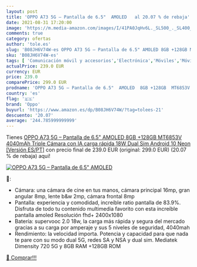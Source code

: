 ```yaml
---
layout: post
title: 'OPPO A73 5G – Pantalla de 6.5"  AMOLED   al 20.07 % de rebaja'
date: 2021-08-31 17:20:00
image: 'https://m.media-amazon.com/images/I/41PA0JqHv6L._SL500_._SL400_.jpg'
comments: true
category: ofertas
author: 'tole.es'
slug: 'B08JH6V74W-es OPPO A73 5G – Pantalla de 6.5" AMOLED 8GB +128GB MT6853V...'
sku: 'B08JH6V74W-es'
tags: [ 'Comunicación móvil y accesorios','Electrónica','Móviles','Móviles y smartphones libres','android','oppo', ]
actualPrice: 239.0 EUR
currency: EUR
price: 239.0
comparePrice: 299.0 EUR
prodname: 'OPPO A73 5G – Pantalla de 6.5"  AMOLED  8GB +128GB  MT6853V  4040mAh  Triple Cámara con IA  carga rápida 18W  Dual Sim Android 10  Neon [Versión ES/PT]'
country: 'es'
flag: '🇪🇸'
brand: 'Oppo'
buyurl: 'https://www.amazon.es/dp/B08JH6V74W/?tag=tolees-21'
descuento: '20.07'
average: '244.785999999999'
---
```


Tienes [OPPO A73 5G – Pantalla de 6.5"  AMOLED  8GB +128GB  MT6853V  4040mAh  Triple Cámara con IA  carga rápida 18W  Dual Sim Android 10  Neon [Versión ES/PT]](https://www.amazon.es/dp/B08JH6V74W/?tag=tolees-21) con precio final de  239.0 EUR (original: 299.0 EUR) (20.07 %  de rebaja) aqui!

[![OPPO A73 5G – Pantalla de 6.5"  AMOLED  ](https://m.media-amazon.com/images/I/41PA0JqHv6L._SL500_._SL400_.jpg)](https://www.amazon.es/dp/B08JH6V74W/?tag=tolees-21)

🔎:

- Cámara: una cámara de cine en tus manos, cámara principal 16mp, gran angular 8mp, lente b&w 2mp, cámara frontal 8mp
- Pantalla: experiencia y comodidad, increíble ratio pantalla de 83.9%. Disfruta de todo tu contenido multimedia favorito con esta increíble pantalla amoled Resolución fhd+ 2400x1080
- Batería: supervooc 2.0 18w, la carga más rápida y segura del mercado gracias a su carga por amperaje y sus 5 niveles de seguridad, 4040mah
- Rendimiento: la velocidad importa. Potencia y capacidad para que nada te pare con su modo dual 5G, redes SA y NSA y dual sim. Mediatek Dimensity 720 5G y 8GB RAM +128GB ROM

[🛒 Comprar!!!](https://www.amazon.es/dp/B08JH6V74W/?tag=tolees-21)

